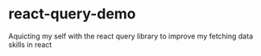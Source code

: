 # react-query-demo
Aquicting my  self with the react query library to improve my fetching data skills in react
